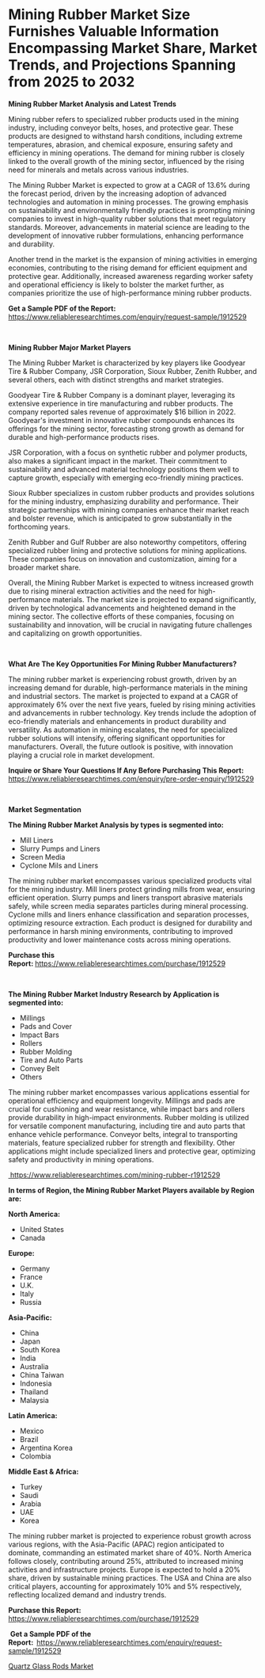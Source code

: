 <p><h1>Mining Rubber Market Size Furnishes Valuable Information Encompassing Market Share, Market Trends, and Projections Spanning from 2025 to 2032</h1></p><p><strong>Mining Rubber Market Analysis and Latest Trends</strong></p>
<p><p>Mining rubber refers to specialized rubber products used in the mining industry, including conveyor belts, hoses, and protective gear. These products are designed to withstand harsh conditions, including extreme temperatures, abrasion, and chemical exposure, ensuring safety and efficiency in mining operations. The demand for mining rubber is closely linked to the overall growth of the mining sector, influenced by the rising need for minerals and metals across various industries.</p><p>The Mining Rubber Market is expected to grow at a CAGR of 13.6% during the forecast period, driven by the increasing adoption of advanced technologies and automation in mining processes. The growing emphasis on sustainability and environmentally friendly practices is prompting mining companies to invest in high-quality rubber solutions that meet regulatory standards. Moreover, advancements in material science are leading to the development of innovative rubber formulations, enhancing performance and durability. </p><p>Another trend in the market is the expansion of mining activities in emerging economies, contributing to the rising demand for efficient equipment and protective gear. Additionally, increased awareness regarding worker safety and operational efficiency is likely to bolster the market further, as companies prioritize the use of high-performance mining rubber products.</p></p>
<p><strong>Get a Sample PDF of the Report:&nbsp;</strong> <a href="https://www.reliableresearchtimes.com/enquiry/request-sample/1912529?utm_campaign=3207&utm_medium=2&utm_source=Github&utm_content=ia&utm_term=02042025&utm_id=mining-rubber">https://www.reliableresearchtimes.com/enquiry/request-sample/1912529</a></p>
<p>&nbsp;</p>
<p><strong>Mining Rubber Major Market Players</strong></p>
<p><p>The Mining Rubber Market is characterized by key players like Goodyear Tire & Rubber Company, JSR Corporation, Sioux Rubber, Zenith Rubber, and several others, each with distinct strengths and market strategies. </p><p>Goodyear Tire & Rubber Company is a dominant player, leveraging its extensive experience in tire manufacturing and rubber products. The company reported sales revenue of approximately $16 billion in 2022. Goodyear's investment in innovative rubber compounds enhances its offerings for the mining sector, forecasting strong growth as demand for durable and high-performance products rises.</p><p>JSR Corporation, with a focus on synthetic rubber and polymer products, also makes a significant impact in the market. Their commitment to sustainability and advanced material technology positions them well to capture growth, especially with emerging eco-friendly mining practices. </p><p>Sioux Rubber specializes in custom rubber products and provides solutions for the mining industry, emphasizing durability and performance. Their strategic partnerships with mining companies enhance their market reach and bolster revenue, which is anticipated to grow substantially in the forthcoming years.</p><p>Zenith Rubber and Gulf Rubber are also noteworthy competitors, offering specialized rubber lining and protective solutions for mining applications. These companies focus on innovation and customization, aiming for a broader market share.</p><p>Overall, the Mining Rubber Market is expected to witness increased growth due to rising mineral extraction activities and the need for high-performance materials. The market size is projected to expand significantly, driven by technological advancements and heightened demand in the mining sector. The collective efforts of these companies, focusing on sustainability and innovation, will be crucial in navigating future challenges and capitalizing on growth opportunities.</p></p>
<p>&nbsp;</p>
<p><strong>What Are The Key Opportunities For Mining Rubber Manufacturers?</strong></p>
<p><p>The mining rubber market is experiencing robust growth, driven by an increasing demand for durable, high-performance materials in the mining and industrial sectors. The market is projected to expand at a CAGR of approximately 6% over the next five years, fueled by rising mining activities and advancements in rubber technology. Key trends include the adoption of eco-friendly materials and enhancements in product durability and versatility. As automation in mining escalates, the need for specialized rubber solutions will intensify, offering significant opportunities for manufacturers. Overall, the future outlook is positive, with innovation playing a crucial role in market development.</p></p>
<p><strong>Inquire or Share Your Questions If Any Before Purchasing This Report:</strong> <a href="https://www.reliableresearchtimes.com/enquiry/pre-order-enquiry/1912529?utm_campaign=3207&utm_medium=2&utm_source=Github&utm_content=ia&utm_term=02042025&utm_id=mining-rubber">https://www.reliableresearchtimes.com/enquiry/pre-order-enquiry/1912529</a></p>
<p>&nbsp;</p>
<p><strong>Market Segmentation</strong></p>
<p><strong>The Mining Rubber Market Analysis by types is segmented into:</strong></p>
<p><ul><li>Mill Liners</li><li>Slurry Pumps and Liners</li><li>Screen Media</li><li>Cyclone Mils and Liners</li></ul></p>
<p><p>The mining rubber market encompasses various specialized products vital for the mining industry. Mill liners protect grinding mills from wear, ensuring efficient operation. Slurry pumps and liners transport abrasive materials safely, while screen media separates particles during mineral processing. Cyclone mills and liners enhance classification and separation processes, optimizing resource extraction. Each product is designed for durability and performance in harsh mining environments, contributing to improved productivity and lower maintenance costs across mining operations.</p></p>
<p><strong>Purchase this Report:&nbsp;</strong><a href="https://www.reliableresearchtimes.com/purchase/1912529?utm_campaign=3207&utm_medium=2&utm_source=Github&utm_content=ia&utm_term=02042025&utm_id=mining-rubber">https://www.reliableresearchtimes.com/purchase/1912529</a></p>
<p>&nbsp;</p>
<p><strong>The Mining Rubber Market Industry Research by Application is segmented into:</strong></p>
<p><ul><li>Millings</li><li>Pads and Cover</li><li>Impact Bars</li><li>Rollers</li><li>Rubber Molding</li><li>Tire and Auto Parts</li><li>Convey Belt</li><li>Others</li></ul></p>
<p><p>The mining rubber market encompasses various applications essential for operational efficiency and equipment longevity. Millings and pads are crucial for cushioning and wear resistance, while impact bars and rollers provide durability in high-impact environments. Rubber molding is utilized for versatile component manufacturing, including tire and auto parts that enhance vehicle performance. Conveyor belts, integral to transporting materials, feature specialized rubber for strength and flexibility. Other applications might include specialized liners and protective gear, optimizing safety and productivity in mining operations.</p></p>
<p><a href="https://www.reliableresearchtimes.com/mining-rubber-r1912529?utm_campaign=3207&utm_medium=2&utm_source=Github&utm_content=ia&utm_term=02042025&utm_id=mining-rubber">&nbsp;https://www.reliableresearchtimes.com/mining-rubber-r1912529</a></p>
<p><strong>In terms of Region, the Mining Rubber Market Players available by Region are:</strong></p>
<p>
    <p> <strong> North America: </strong>
        <ul>
            <li>United States</li>
            <li>Canada</li>
        </ul>
        </p> 
    <p> <strong> Europe: </strong>
        <ul>
            <li>Germany</li>
            <li>France</li>
            <li>U.K.</li>
            <li>Italy</li>
            <li>Russia</li>
        </ul>
        </p> 
    <p> <strong> Asia-Pacific: </strong>
        <ul>
            <li>China</li>
            <li>Japan</li>
            <li>South Korea</li>
            <li>India</li>
            <li>Australia</li>
            <li>China Taiwan</li>
            <li>Indonesia</li>
            <li>Thailand</li>
            <li>Malaysia</li>
        </ul>
        </p> 
    <p> <strong> Latin America: </strong>
        <ul>
            <li>Mexico</li>
            <li>Brazil</li>
            <li>Argentina Korea</li>
            <li>Colombia</li>
        </ul>
        </p> 
    <p> <strong> Middle East & Africa: </strong>
        <ul>
            <li>Turkey</li>
            <li>Saudi</li>
            <li>Arabia</li>
            <li>UAE</li>
            <li>Korea</li>
        </ul>
    </p>
    </p>
<p><p>The mining rubber market is projected to experience robust growth across various regions, with the Asia-Pacific (APAC) region anticipated to dominate, commanding an estimated market share of 40%. North America follows closely, contributing around 25%, attributed to increased mining activities and infrastructure projects. Europe is expected to hold a 20% share, driven by sustainable mining practices. The USA and China are also critical players, accounting for approximately 10% and 5% respectively, reflecting localized demand and industry trends.</p></p>
<p><strong>Purchase this Report: </strong><a href="https://www.reliableresearchtimes.com/purchase/1912529?utm_campaign=3207&utm_medium=2&utm_source=Github&utm_content=ia&utm_term=02042025&utm_id=mining-rubber">https://www.reliableresearchtimes.com/purchase/1912529</a></p>
<p>&nbsp;<strong>Get a Sample PDF of the Report:&nbsp;&nbsp;</strong><a href="https://www.reliableresearchtimes.com/enquiry/request-sample/1912529?utm_campaign=3207&utm_medium=2&utm_source=Github&utm_content=ia&utm_term=02042025&utm_id=mining-rubber">https://www.reliableresearchtimes.com/enquiry/request-sample/1912529</a></p>
<p><strong></strong></p>
<p><p><a href="https://github.com/biyajausenik/Market-Research-Report-List-1/blob/main/quartz-glass-rods-market.md?utm_campaign=3207&utm_medium=2&utm_source=Github&utm_content=ia&utm_term=02042025&utm_id=mining-rubber">Quartz Glass Rods Market</a></p></p>